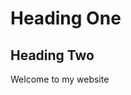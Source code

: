 <!DOCTYPE html>
<html>
  <head>
<link ref="stylesheet" href="github.css">
  </head>
  <body>
    <h1>Heading One</h1>
    <h2> Heading Two</h2>
    <div> 
        <p> Welcome to my website </p>
        </div>
  </body>
</html>
